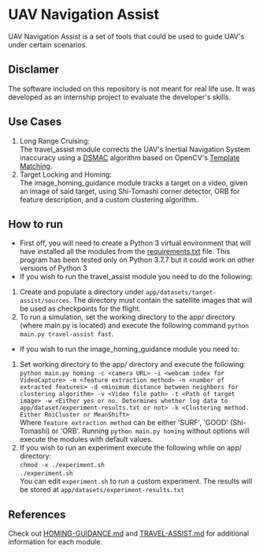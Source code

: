 # UAV Navigation Assist
UAV Navigation Assist is a set of tools that could be used to guide UAV's under certain scenarios.

## Disclamer
The software included on this repository is not meant for real life use. It was developed as an internship project to evaluate the developer's skills.

## Use Cases
1. Long Range Cruising:<br>
The travel_assist module corrects the UAV's Inertial Navigation System inaccuracy using a [DSMAC](https://en.wikipedia.org/wiki/TERCOM#DSMAC) algorithm based on OpenCV's [Template Matching](https://en.wikipedia.org/wiki/Template_matching#:~:text=Template%20matching%20is%20a%20technique,to%20detect%20edges%20in%20images.).
2. Target Locking and Homing:<br>
The image_homing_guidance module tracks a target on a video, given an image of said target, using Shi-Tomashi corner detector, ORB for feature description, and a custom clustering algorithm.

## How to run
- First off, you will need to create a Python 3 virtual environment that will have installed all the modules from the [requirements.txt](https://github.com/VasilisAthanasiou/uav-nav-assist/blob/master/requirements.txt) file. This program has been tested only on Python 3.7.7 but it could work on other versions of Python 3<br>
- If you wish to run the travel_assist module you need to do the following:<br>
1. Create and populate a directory under `app/datasets/target-assist/sources`. The directory must contain the satellite images that will be used as checkpoints for the flight.
2. To run a simulation, set the working directory to the app/ directory (where main.py is located) and execute the following command `python main.py travel-assist fast`.

- If you wish to run the image_homing_guidance module you need to:<br>
1. Set working directory to the app/ directory and execute the following:
```python main.py homing -c <camera URL> -i <webcam index for VideoCapture> -m <feature extraction method> -n <number of extracted features> -d <minimum distance between neighbors for clustering algorithm> -v <Video file path> -t <Path of target image> -w <Either yes or no. Determines whether log data to app/dataset/experiment-results.txt or not> -k <Clustering method. Either RoiCluster or MeanShift>```
<br>Where `feature extraction method` can be either 'SURF', 'GOOD' (Shi-Tomashi) or 'ORB'. Running `python main.py homing` without options will execute the modules with default values.
2. If you wish to run an experiment execute the following while on app/ directory:<br>
```chmod -x ./experiment.sh```<br>```./experiment.sh```<br>
You can edit `experiment.sh` to run a custom experiment. The results will be stored at `app/datasets/experiment-results.txt`

## References
Check out [HOMING-GUIDANCE.md](https://github.com/VasilisAthanasiou/uav-nav-assist/blob/master/HOMING-GUIDANCE.md) and [TRAVEL-ASSIST.md](https://github.com/VasilisAthanasiou/uav-nav-assist/blob/master/TRAVEL-ASSIST.md) for additional information for each module.


   


